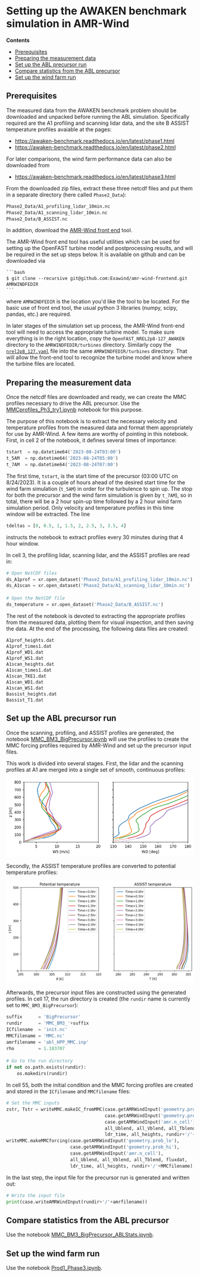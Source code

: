 # Setting up the AWAKEN benchmark simulation in AMR-Wind

**Contents**

- [Prerequisites](#prerequisites)
- [Preparing the measurement data](#preparing-the-measurement-data)
- [Set up the ABL precursor run](#set-up-the-abl-precursor-run)
- [Compare statistics from the ABL precursor](#compare-statistics-from-the-abl-precursor)
- [Set up the wind farm run](#set-up-the-wind-farm-run)

## Prerequisites

The measured data from the AWAKEN benchmark problem should be downloaded and unpacked before running the ABL simulation.  Specifically required are the A1 profiling and scanning lidar data, and the site B ASSIST temperature profiles avaiable at the pages: 

- https://awaken-benchmark.readthedocs.io/en/latest/phase1.html
- https://awaken-benchmark.readthedocs.io/en/latest/phase2.html

For later comparisons, the wind farm performance data can also be downloaded from
- https://awaken-benchmark.readthedocs.io/en/latest/phase3.html

From the downloaded zip files, extract these three netcdf files and put them in a separate directory (here called `Phase2_Data`):
```bash
Phase2_Data/A1_profiling_lidar_10min.nc
Phase2_Data/A1_scanning_lidar_10min.nc
Phase2_Data/B_ASSIST.nc
```

In addition, download the [AMR-Wind front end](https://github.com/Exawind/amr-wind-frontend) tool.

The AMR-Wind front end tool has useful utilities which can be used for setting up the OpenFAST turbine model and postprocessing results, and will be required in the set up steps below.  It is available on github and can be downloaded via

	```bash
	$ git clone --recursive git@github.com:Exawind/amr-wind-frontend.git AMRWINDFEDIR
	```

where `AMRWINDFEDIR` is the location you'd like the tool to be located.  For the basic use of front end tool, the usual python 3 libraries (numpy, scipy, pandas, etc.) are required.

In later stages of the simulation set up process, the AMR-Wind front-end tool will need to access the appropriate turbine model.  To make sure everything is in the right location, copy the `OpenFAST_NREL2p8-127_AWAKEN` directory to the `AMRWINDFEDIR/turbines` directory.  Similarly copy the [`nrel2p8_127.yaml`](nrel2p8_127.yaml) file into the same `AMRWINDFEDIR/turbines` directory.  That will allow the front-end tool to recognize the turbine model and know where the turbine files are located.

## Preparing the measurement data

Once the netcdf files are downloaded and ready, we can create the MMC profiles necessary to drive the ABL precursor.  Use the [MMCprofiles_Ph3_try1.ipynb](MMCprofiles_Ph3_try1.ipynb) notebook for this purpose.

The purpose of this notebook is to extract the necessary velocity and temperature profiles from the measured data and format them appropriately for use by AMR-Wind.  A few items are worthy of pointing in this notebook.  First, in cell 2 of the notebook, it defines several times of importance:

```python
tstart  = np.datetime64('2023-08-24T03:00')
t_5AM  = np.datetime64('2023-08-24T05:00')
t_7AM  = np.datetime64('2023-08-24T07:00')
```

The first time, `tstart`, is the start time of the precursor (03:00 UTC on 8/24/2023).  It is a couple of hours ahead of the desired start time for the wind farm simulation (`t_5AM`) in order for the turbulence to spin up.  The stop for both the precursor and the wind farm simulation is given by `t_7AM`), so in total, there will be a 2 hour spin-up time followed by a 2 hour wind farm simulation period.  Only velocity and temperature profiles in this time window will be extracted.  The line 

```python
tdeltas = [0, 0.5, 1, 1.5, 2, 2.5, 3, 3.5, 4]
```

instructs the notebook to extract profiles every 30 minutes during that 4 hour window.


In cell 3, the profiling lidar, scanning lidar, and the ASSIST profiles are read in:
```python
# Open NetCDF files
ds_A1prof = xr.open_dataset('Phase2_Data/A1_profiling_lidar_10min.nc')
ds_A1scan = xr.open_dataset('Phase2_Data/A1_scanning_lidar_10min.nc')

# Open the NetCDF file
ds_temperature = xr.open_dataset('Phase2_Data/B_ASSIST.nc')
```

The rest of the notebook is devoted to extracting the appropriate profiles from the measured data, plotting them for visual inspection, and then saving the data.  At the end of the processing, the following data files are created:

```
A1prof_heights.dat
A1prof_times1.dat
A1prof_WD1.dat
A1prof_WS1.dat
A1scan_heights.dat
A1scan_times1.dat
A1scan_TKE1.dat
A1scan_WD1.dat
A1scan_WS1.dat
Bassist_heights.dat
Bassist_T1.dat
```


## Set up the ABL precursor run

Once the scanning, profiling, and ASSIST profiles are generated, the notebook [MMC_BM3_BigPrecursor.ipynb](MMC_BM3_BigPrecursor.ipynb) will use the profiles to create the MMC forcing profiles required by AMR-Wind and set up the precursor input files.

This work is divided into several stages.  First, the lidar and the scanning profiles at A1 are merged into a single set of smooth, continuous profiles:

![A1 profiles](MMC_BM3_BigPrecursor_profiles1.png)

Secondly, the ASSIST temperature profiles are converted to potential temperature profiles:

![ASSIST profiles](MMC_BM3_BigPrecursor_profiles2.png)

Afterwards, the precursor input files are constructed using the generated profiles.  In cell 17, the run directory is created (the `rundir` name is currently set to `MMC_BM3_BigPrecursor`):

```python
suffix      = 'BigPrecursor'
rundir      = 'MMC_BM3_'+suffix
ICfilename  = 'init.nc'
MMCfilename = 'MMC.nc'
amrfilename = 'abl_HPP_MMC.inp'
rho         = 1.103707

# Go to the run directory
if not os.path.exists(rundir):
    os.makedirs(rundir)
```

In cell 55, both the initial condition and the MMC forcing profiles are created and stored in the `ICfilename` and `MMCfilename` files:

```python
# Set the MMC inputs
zstr, Tstr = writeMMC.makeIC_fromMMC(case.getAMRWindInput('geometry.prob_lo'), 
                                     case.getAMRWindInput('geometry.prob_hi'), 
                                     case.getAMRWindInput('amr.n_cell'), 
                                     all_Ublend, all_Vblend, all_Tblend,
                                     ldr_time, all_heights, rundir+'/'+ICfilename, tstart, verbose=True)
writeMMC.makeMMCforcing(case.getAMRWindInput('geometry.prob_lo'), 
                        case.getAMRWindInput('geometry.prob_hi'), 
                        case.getAMRWindInput('amr.n_cell'), 
                        all_Ublend, all_Vblend, all_Tblend, fluxdat,
                        ldr_time, all_heights, rundir+'/'+MMCfilename)
```

In the last step, the input file for the precursor run is generated and written out:

```python
# Write the input file
print(case.writeAMRWindInput(rundir+'/'+amrfilename))
```

## Compare statistics from the ABL precursor

Use the notebook [MMC_BM3_BigPrecursor_ABLStats.ipynb](MMC_BM3_BigPrecursor_ABLStats.ipynb).

## Set up the wind farm run

Use the notebook [Prod1_Phase3.ipynb](Prod1_Phase3.ipynb).
